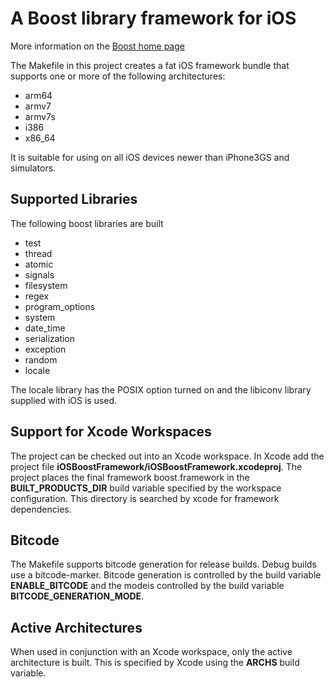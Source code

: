 # A Boost library framework for iOS

More information on the [Boost home page](http://www.boost.org/)

The Makefile in this project creates a fat iOS framework bundle that supports one or more of the following architectures:

* arm64
* armv7
* armv7s
* i386
* x86_64

It is suitable for using on all iOS devices newer than iPhone3GS and simulators.

## Supported Libraries

The following boost libraries are built

* test
* thread
* atomic
* signals
* filesystem
* regex
* program_options
* system
* date_time
* serialization
* exception
* random
* locale

The locale library has the POSIX option turned on and the libiconv library supplied with iOS is used.

## Support for Xcode Workspaces

The project can be checked out into an Xcode workspace. In Xcode add the project file **iOSBoostFramework/iOSBoostFramework.xcodeproj**.
The project places the final framework boost.framework in the **BUILT_PRODUCTS_DIR** build variable specified by the workspace configuration. This directory is
searched by xcode for framework dependencies.

## Bitcode

The Makefile supports bitcode generation for release builds. Debug builds use a bitcode-marker. Bitcode generation is controlled by the build variable
**ENABLE_BITCODE** and the modeis controlled by the build variable **BITCODE_GENERATION_MODE**.


## Active Architectures

When used in conjunction with an Xcode workspace, only the active architecture is built. This is specified by Xcode using the **ARCHS** build variable.
